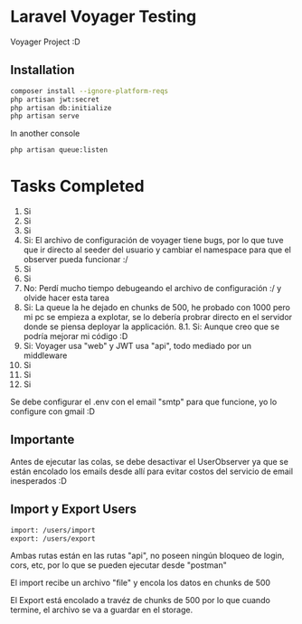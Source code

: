# Laravel Voyager Testing
Voyager Project :D

## Installation
```sh
composer install --ignore-platform-reqs
php artisan jwt:secret
php artisan db:initialize
php artisan serve
```
In another console

```sh
php artisan queue:listen
```

# Tasks Completed
1. Si
2. Si
3. Si
4. Si: El archivo de configuración de voyager tiene bugs, por lo que tuve que ir directo al seeder del usuario y cambiar el namespace para que el observer pueda funcionar :/
5. Si
6. Si
7. No: Perdí mucho tiempo debugeando el archivo de configuración :/ y olvide hacer esta tarea
8. Si: La queue la he dejado en chunks de 500, he probado con 1000 pero mi pc se empieza a explotar, se lo debería probrar directo en el servidor donde se piensa deployar la applicación.
8.1. Si: Aunque creo que se podría mejorar mi código :D 
9. Si: Voyager usa "web" y JWT usa "api", todo mediado por un middleware
10. Si
11. Si 
12. Si

Se debe configurar el .env con el email "smtp" para que funcione, yo lo configure con gmail :D

## Importante
Antes de ejecutar las colas, se debe desactivar el UserObserver ya que se están encolado los emails desde allí para evitar costos del servicio de email inesperados :D

## Import y Export Users
```sh
import: /users/import
export: /users/export
```

Ambas rutas están en las rutas "api", no poseen ningún bloqueo de login, cors, etc, por lo que se pueden ejecutar desde "postman"

El import recibe un archivo "file" y encola los datos en chunks de 500

El Export está encolado a travéz de chunks de 500 por lo que cuando termine, el archivo se va a guardar en el storage.
